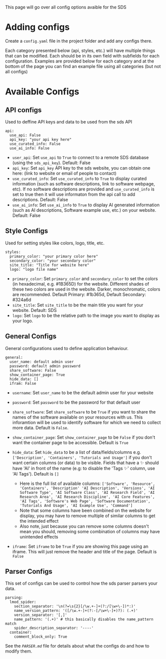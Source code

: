 This page will go over all config options avaible for the SDS

# Adding configs

Create a `config.yaml` file in the project folder and add any configs there.

Each category presented below (api, styles, etc.) will have multiple things that can be
modified. Each should be in its own field with subfields for each configuration. Examples
are provided below for each category and at the bottom of the page you can find an example
file using all categories (but not all configs)

# Available Configs

## API configs
Used to deffine API keys and data to be used from the sds API
```
api:
  use_api: False
  api_key: "your api key here"
  use_curated_info: False
  use_ai_info: False
```

- `user_api`: Set `use_api` to `True` to connect to a remote SDS database (using the `sds_api_key`). Default: False
- `api_key`: Set `api_key` API key to the sds website, you can obtain one here: (link to website or email of people to contact)
- `use_curated_info`: Set `use_curated_info` to `True` to display curated information (such as software descriptions, link to software webpage, etc). If no software descriptions are provided and `use_curated_info` is set to true then it will use informaton from the api call to add descriptions. Default: False
- `use_ai_info`: Set `use_ai_info` to `True` to display AI generated information (such as AI descriptions, Software example use, etc.) on your website. Default: False

## Style Configs
Used for setting styles like colors, logo, title, etc.
```
styles:
  primary_color: "your primary color here"
  secondary_color: "your secondary color"
  site_title: "Title for website here"
  logo: "logo file name"
```
- `primary_color`: Set `primary_color` and `secondary_color` to set the colors (in hexadecimal, e.g. #1B365D) for the website. Different shades of these two colors are used in the website. Darker, monochromatic, colors are recommended. Default Primary: #1b365d, Default Secondary: #324a6d
- `site_title`: Set `site_title` to be the main title you want for your website. Default: SDS
- `logo`: Set `logo` to be the relative path to the image you want to display as your logo.

## General Configs
General configurations used to define application behaviour.

```
general:
  user_name: default admin user
  password: default admin password
  share_software: False
  show_container_page: True
  hide_data: []
  ifram: False
```
- `username`: Set `user_name` to be the default admin user for your website

- `password`: Set `password` to be the password for that default user

- `share_software`: Set `share_software` to be `True` if you want to share the names of the software available on your resources with us. This inforamtion will be used to identify software for which we need to collect more data. Default is `False`.

- `show_container_page`: Set `show_container_page` to be `False` if you don't want the container page to be accessible. Default is `True`

- `hide_data`: Set `hide_data` to be a list of data/fields/columns e.g. `['Description', 'Containers', 'Tutorials and Usage']` if you don't want certain columns (or data) to be visible. Fields that have a ✨ should have 'AI' in front of the name (e.g: to disable the 'Tags ✨' column, use 'AI Tags'). Default is `[]`

    - Here is the full list of available columns: `['Software', 'Resource', 'Containers',
        'Description' 'AI Description', 'Versions', 'AI Software Type', 'AI Software Class',
       'AI Research Field', 'AI Research Area', 'AI Research Discipline',
       'AI Core Features', 'AI Tags', 'Software's Web Page',
       'Software Documentation', 'Tutorials And Usage', 'AI Example Use',
       'Command']`
    - Note that some columns have been combined on the website for display, you may have to remove
        multiple of similar columns to get the intended effect
    - Also note, just because you can remove some columns doesn't mean you should, removing some
        combination of columns may have unintended effects

- `iframe`: Set `iframe` to be `True` if you are showing this page using an iframe. This will just remove the header and title of the page. Default is `False`

## Parser Configs
This set of configs can be used to control how the sds parser parsers your data.
```
parsing:
  lmod_spider:
    section_separator: '\n(?=\s{2}[/\w.+-]+(?:/[\w+\-])*:)'
    name_version_pattern: '([/\w.+-]+(?:-[/\w+\-]+)?): (.+)'
    version_separator: '[,]'
    name_pattern: '(.+)' # this basically disables the name_pattern match
    spider_description_separator: '----'
  container:
    comment_block_only: True
```

See the *`PARSER.md`* file for details about what the configs do and how to modify them.
